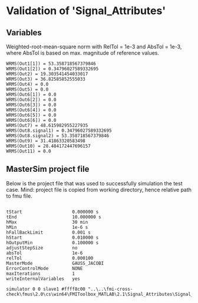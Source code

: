 # Validation of 'Signal_Attributes'

## Variables
Weighted-root-mean-square norm with RelTol = 1e-3 and AbsTol = 1e-3, where
AbsTol is based on max. magnitude of reference values.

```
WRMS(Out1[1]) = 53.358718567379846
WRMS(Out1[2]) = 0.34796027589332695
WRMS(Out2) = 19.303541454033017
WRMS(Out3) = 36.82585852555033
WRMS(Out4) = 0.0
WRMS(Out5) = 0.0
WRMS(Out6[1]) = 0.0
WRMS(Out6[2]) = 0.0
WRMS(Out6[3]) = 0.0
WRMS(Out6[4]) = 0.0
WRMS(Out6[5]) = 0.0
WRMS(Out6[6]) = 0.0
WRMS(Out7) = 48.615982955227935
WRMS(Out8.signal1) = 0.34796027589332695
WRMS(Out8.signal2) = 53.358718567379846
WRMS(Out9) = 31.41863320583498
WRMS(Out10) = 28.484172447696157
WRMS(Out11) = 0.0
```

## MasterSim project file

Below is the project file that was used to successfully simulation the test case.
Mind: project file is copied from working directory, hence relative path to fmu file.

```

tStart                   0.000000 s
tEnd                     10.000000 s
hMax                     30 min
hMin                     1e-6 s
hFallBackLimit           0.001 s
hStart                   0.010000 s
hOutputMin               0.100000 s
adjustStepSize           no
absTol                   1e-6
relTol                   0.000100
MasterMode               GAUSS_JACOBI
ErrorControlMode         NONE
maxIterations            1
writeInternalVariables   yes

simulator 0 0 slave1 #ffff8c00 "..\..\fmi-cross-check\fmus\2.0\cs\win64\FMIToolbox_MATLAB\2.1\Signal_Attributes\Signal_Attributes.fmu"


```

